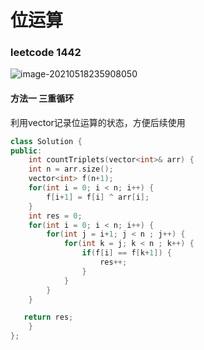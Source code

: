 # 位运算

### leetcode 1442 

![image-20210518235908050](C:\Users\45130\AppData\Roaming\Typora\typora-user-images\image-20210518235908050.png)

#### 方法一 三重循环

利用vector记录位运算的状态，方便后续使用

```C++
class Solution {
public:
    int countTriplets(vector<int>& arr) {
    int n = arr.size();
    vector<int> f(n+1);
    for(int i = 0; i < n; i++) {
        f[i+1] = f[i] ^ arr[i];
    }
    int res = 0;
    for(int i = 0; i < n; i++) {
        for(int j = i+1; j < n ; j++) {
            for(int k = j; k < n ; k++) {
                if(f[i] == f[k+1]) {
                    res++;
                }
            }
        }
    }

   return res;
    }
};
```





